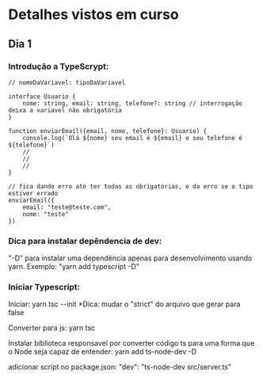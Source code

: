 # Detalhes vistos em curso

## Dia 1

### Introdução a TypeScrypt:
```
// nomeDaVariavel: tipoDaVariavel

interface Usuario {
    nome: string, email: string, telefone?: string // interrogação deixa a variavel não obrigatória
}

function enviarEmail({email, nome, telefone}: Usuario) {
    console.log(`Olá ${nome} seu email é ${email} e seu telefone é ${telefone}`)
    //
    //
    //
}

// fica dando erro até ter todas as obrigatórias, e da erro se o tipo estiver errado
enviarEmail({
    email: "teste@teste.com",
    nome: "teste"
})
```
### Dica para instalar depêndencia de dev:
"-D" para instalar uma dependência apenas para desenvolvimento usando yarn. Exemplo: "yarn add typescript -D"

### Iniciar Typescript:
Iniciar: yarn tsc --init
*Dica: mudar o "strict" do arquivo que gerar para false

Converter para js: yarn tsc 

Instalar biblioteca responsavel por converter código ts para uma forma que o Node seja capaz de entender: yarn add ts-node-dev -D

adicionar script no package.json: "dev": "ts-node-dev src/server.ts" 